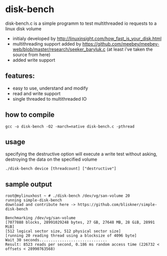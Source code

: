# disk-bench

disk-bench.c is a simple programm to test multithreaded io requests to a linux disk volume

- initialy developed by http://linuxinsight.com/how_fast_is_your_disk.html
- multithreading support added by https://github.com/meebey/meebey-web/blob/master/research/seeker_baryluk.c (at least i've taken the source from here)
- added write support

## features:
- easy to use, understand and modify
- read and write support
- single threaded to multithreaded IO

## how to compile

```
gcc -o disk-bench -O2 -march=native disk-bench.c -pthread
```

## usage

specifying the destructive option will execute a write test without asking,
destroying the data on the specified volume

```
./disk-bench device [threadcount] ["destructive"]
```

## sample output
```
root@mylinuxhost ~ # ./disk-bench /dev/vg/san-volume 20
running simple-disk-bench
download and contribute here -> https://github.com/bliskner/simple-disk-bench

Benchmarking /dev/vg/san-volume
[7077888 blocks, 28991029248 bytes, 27 GB, 27648 MB, 28 GiB, 28991 MiB]
[512 logical sector size, 512 physical sector size]
[running 20 reading thread using a blocksize of 4096 byte]
Wait 30 seconds..............................
Result: 8523 reads per second, 0.186 ms random access time (226732 < offsets < 28990763568)
```
